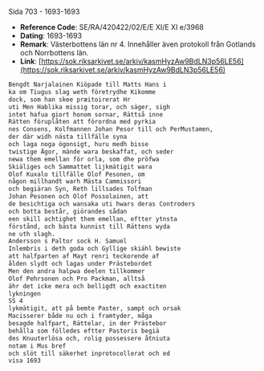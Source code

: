 Sida 703 - 1693-1693

- **Reference Code**: SE/RA/420422/02/E/E XI/E XI e/3968
- **Dating**: 1693-1693
- **Remark**: Västerbottens län nr 4. Innehåller även protokoll från Gotlands och Norrbottens län.
- **Link**: [https://sok.riksarkivet.se/arkiv/kasmHyzAw9BdLN3p56LE56](https://sok.riksarkivet.se/arkiv/kasmHyzAw9BdLN3p56LE56)

```txt linenums="1"
Bengdt Narjalainen Kiöpade till Matts Hans i
ka om Tiugus slag weth företrydhe Kikomme
dock, som han skee præitoirerat Hr
uti Men Hablika missig torar, och säger, sigh
intet hafua giort honom sornar, Rättså inne
Rätten föruplåten att förordna med pyrkia
nes Consens, Kolfmannen Johan Pesor till och PerMustamen,
der där widh nästa tillfälle syna
och laga noga ögonsigt, huru medh bisse
twistige Ägor, mände wara beskaffat, och seder
newa them emellan för orla, som dhe pröfwa
Skiäliges och Sammattet lijkmätigit wara
Olof Kuxalo tillfälle Olof Pesonen, om
någon millhandt warh Mästa Cammissori
och begiäran Syn, Reth lillsades Tolfman
Johan Pesonen och Olof Possolainen, att
de besichtiga och wansaka uti hwars deras Controders
och botta består, giörandes sådan
een skill achtighet them emellan, eftter ytnsta
förstånd, och bästa kunnist till Rättens wyda
ne uth slagh.
Andersson s Paltor sock H. Samuel
Inlembris i deth goda och Gyllige skiähl bewiste
att halfparten af Mayt renri teckorende af
ålden slydt och lagas under Prästebordet
Men den andra halpwa deelen tillkommer
Olof Pehrsonen och Pro Packman, alltså
ähr det icke mera och belligdt och exactiten
lykningen
SS 4
lykmätigit, att på bemte Paster, sampt och orsak
Macisserer både nu och i framtyder, måga
besagde halfpart, Rättelar, in der Prästebor
behålla som fölledes eftter Pastoris begiä
des Knuuterlösa och, rolig possessere åtniuta
notam i Mus bref
och slöt till säkerhet inprotocollerat och ed
visa 1693
```
